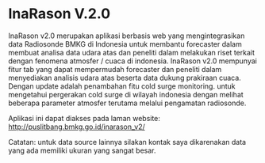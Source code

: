 # InaRason V.2.0
InaRason v2.0 merupakan aplikasi berbasis web yang mengintegrasikan data Radiosonde BMKG di Indonesia untuk membantu forecaster dalam membuat analisa data udara atas dan peneliti dalam melakukan riset terkait dengan fenomena atmosfer / cuaca di indonesia. InaRason v2.0 mempunyai fitur tab yang dapat mempermudah forecaster dan peneliti dalam menyediakan analisis udara atas beserta data dukung prakiraan cuaca. Dengan update adalah penambahan fitu cold surge monitoring. untuk mengetahui pergerakan cold surge di wilayah indonesia dengan melihat beberapa parameter atmosfer terutama melalui pengamatan radiosonde.  
  
Aplikasi ini dapat diakses pada laman website: http://puslitbang.bmkg.go.id/inarason_v2/  
  
Catatan: untuk data source lainnya silakan kontak saya dikarenakan data yang ada memiliki ukuran yang sangat besar.
